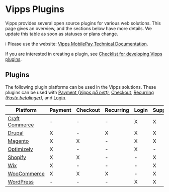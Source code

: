 <!-- START_METADATA
---
title: Introduction to Vipps Plugins
sidebar_label: Introduction
sidebar_position: 1
hide_table_of_contents: true
pagination_next: null
pagination_prev: null
---
END_METADATA -->

# Vipps Plugins

Vipps provides several open source plugins for various web solutions. This page gives an overview, and the sections below have more details.
We update this table as soon as statuses or plans change.

<!-- START_COMMENT -->

ℹ️ Please use the website:
[Vipps MobilePay Technical Documentation](https://developer.vippsmobilepay.com/docs/vipps-plugins).

<!-- END_COMMENT -->

If you are interested in creating a plugin, see [Checklist for developing Vipps plugins](plugin-development.md).

## Plugins

The following plugin platforms can be used in the Vipps solutions.
These plugins can be used with
[Payment *(Vipps på nett)*](https://www.vipps.no/produkter-og-tjenester/bedrift/ta-betalt-paa-nett/ta-betalt-paa-nett/),
[Checkout](https://www.vipps.no/produkter-og-tjenester/bedrift/bestill-vipps-checkout/checkout/),
[Recurring *(Faste betalinger)*](https://vipps.no/produkter-og-tjenester/bedrift/faste-betalinger/faste-betalinger/), and
[Login](https://www.vipps.no/produkter-og-tjenester/bedrift/logg-inn-med-vipps/logg-inn-med-vipps/).


| Platform                      | Payment | Checkout | Recurring  | Login | Support |
| ----------------------------- | ------- | -------- |----------- | ----- | --------|
| [Craft Commerce](craft.md)    | -       | -        | -          | X     |    X    |
| [Drupal](drupal.md)           | X       | -        | X          | X     |    X    |
| [Magento](magento.md)         | X       | X        | -          | X     |    X    |
| [Optimizely](optimizely.md)   | X       | -        | -          | X     |    -    |
| [Shopify](shopify.md)         | X       | X        | -          | -     |    X    |
| [Wix](wix.md)                 | X       | -        | -          | -     |    X    |
| [WooCommerce](woocommerce.md) | X       | X        | X          | -     |    X    |
| [WordPress](wordpress.md)     | -       | -        | -          | X     |    X    |
